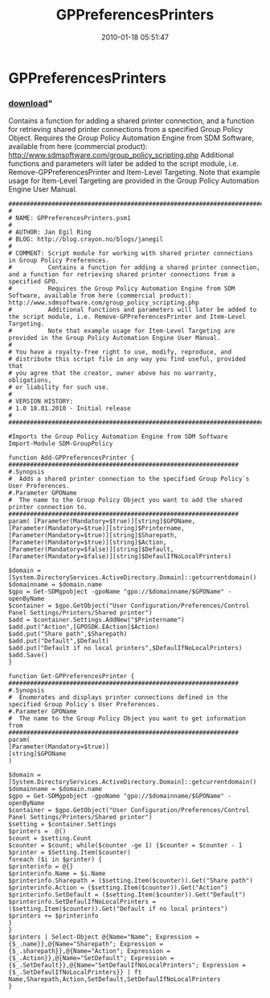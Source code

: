 ﻿---
pid:            1589
parent:         0
children:       
poster:         Jan Egil Ring
title:          GPPreferencesPrinters
date:           2010-01-18 05:51:47
format:         posh
---

# GPPreferencesPrinters

### [download](1589.ps1)"

Contains a function for adding a shared printer connection, and a function for retrieving shared printer connections from a specified Group Policy Object.
Requires the Group Policy Automation Engine from SDM Software, available from here (commercial product): http://www.sdmsoftware.com/group_policy_scripting.php
Additional functions and parameters will later be added to the script module, i.e. Remove-GPPreferencesPrinter and Item-Level Targeting.
Note that example usage for Item-Level Targeting are provided in the Group Policy Automation Engine User Manual.

```posh
###########################################################################"
#
# NAME: GPPreferencesPrinters.psm1
#
# AUTHOR: Jan Egil Ring
# BLOG: http://blog.crayon.no/blogs/janegil
#
# COMMENT: Script module for working with shared printer connections in Group Policy Preferences.
#          Contains a function for adding a shared printer connection, and a function for retrieving shared printer connections from a specified GPO.
#          Requires the Group Policy Automation Engine from SDM Software, available from here (commercial product): http://www.sdmsoftware.com/group_policy_scripting.php
#          Additional functions and parameters will later be added to the script module, i.e. Remove-GPPreferencesPrinter and Item-Level Targeting.
#          Note that example usage for Item-Level Targeting are provided in the Group Policy Automation Engine User Manual.
#
# You have a royalty-free right to use, modify, reproduce, and
# distribute this script file in any way you find useful, provided that
# you agree that the creator, owner above has no warranty, obligations,
# or liability for such use.
#
# VERSION HISTORY:
# 1.0 18.01.2010 - Initial release
#
###########################################################################"

#Imports the Group Policy Automation Engine from SDM Software
Import-Module SDM-GroupPolicy

function Add-GPPreferencesPrinter {
################################################################
#.Synopsis
#  Adds a shared printer connection to the specified Group Policy`s User Preferences.
#.Parameter GPOName
#  The name to the Group Policy Object you want to add the shared printer connection to.
################################################################
param( [Parameter(Mandatory=$true)][string]$GPOName,[Parameter(Mandatory=$true)][string]$Printername,[Parameter(Mandatory=$true)][string]$Sharepath,[Parameter(Mandatory=$true)][string]$Action,[Parameter(Mandatory=$false)][string]$Default,[Parameter(Mandatory=$false)][string]$DefaulIfNoLocalPrinters)

$domain = [System.DirectoryServices.ActiveDirectory.Domain]::getcurrentdomain() 
$domainname = $domain.name
$gpo = Get-SDMgpobject -gpoName "gpo://$domainname/$GPOName" -openByName
$container = $gpo.GetObject("User Configuration/Preferences/Control Panel Settings/Printers/Shared printer")
$add = $container.Settings.AddNew("$Printername")
$add.put("Action",[GPOSDK.EAction]$Action)
$add.put("Share path",$Sharepath)
$add.put("Default",$Default)
$add.put("Default if no local printers",$DefaulIfNoLocalPrinters)
$add.Save()
}

function Get-GPPreferencesPrinter {
################################################################
#.Synopsis
#  Enumerates and displays printer connections defined in the specified Group Policy`s User Preferences.
#.Parameter GPOName
#  The name to the Group Policy Object you want to get information from
################################################################
param(
[Parameter(Mandatory=$true)]
[string]$GPOName
)

$domain = [System.DirectoryServices.ActiveDirectory.Domain]::getcurrentdomain() 
$domainname = $domain.name
$gpo = Get-SDMgpobject -gpoName "gpo://$domainname/$GPOName" -openByName
$container = $gpo.GetObject("User Configuration/Preferences/Control Panel Settings/Printers/Shared printer")
$setting = $container.Settings
$printers =  @()
$count = $setting.Count
$counter = $count; while($counter -ge 1) {$counter = $counter - 1 
$printer = $Setting.Item($counter)
foreach ($i in $printer) {
$printerinfo = @{}
$printerinfo.Name = $i.Name
$printerinfo.Sharepath = ($setting.Item($counter)).Get("Share path")
$printerinfo.Action = ($setting.Item($counter)).Get("Action")
$printerinfo.SetDefault = ($setting.Item($counter)).Get("Default")
$printerinfo.SetDefaulIfNoLocalPrinters = ($setting.Item($counter)).Get("Default if no local printers")
$printers += $printerinfo
}
}
$printers | Select-Object @{Name="Name"; Expression = {$_.name}},@{Name="Sharepath"; Expression = {$_.sharepath}},@{Name="Action"; Expression = {$_.Action}},@{Name="SetDefault"; Expression = {$_.SetDefault}},@{Name="SetDefaulIfNoLocalPrinters"; Expression = {$_.SetDefaulIfNoLocalPrinters}} | ft Name,Sharepath,Action,SetDefault,SetDefaulIfNoLocalPrinters
}
```
